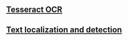


## [Tesseract OCR](https://github.com/shejz/OCR/tree/main/Tesseract%20OCR)

## [Text localization and detection](https://github.com/shejz/OCR/tree/main/Text%20localization%20and%20detection)
